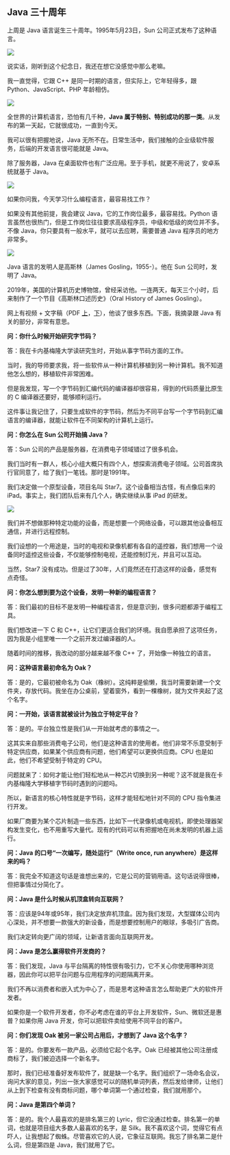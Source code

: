 ## Java 三十周年

上周是 Java 语言诞生三十周年。1995年5月23日，Sun 公司正式发布了这种语言。

![](https://cdn.beekka.com/blogimg/asset/202505/bg2025052607.webp)

说实话，刚听到这个纪念日，我还在想它没感觉中那么老嘛。

我一直觉得，它跟 C++ 是同一时期的语言，但实际上，它年轻得多，跟 Python、JavaScript、PHP 年龄相仿。

![](https://cdn.beekka.com/blogimg/asset/202505/bg2025052608.webp)

全世界的计算机语言，恐怕有几千种，**Java 属于特别、特别成功的那一类**。从发布的第一天起，它就很成功，一直到今天。

我可以很有把握地说，Java 无所不在。日常生活中，我们接触的企业级软件服务，后端的开发语言很可能就是 Java。

除了服务器，Java 在桌面软件也有广泛应用。至于手机，就更不用说了，安卓系统就基于 Java。

![](https://cdn.beekka.com/blogimg/asset/202505/bg2025052609.webp)

如果你问我，今天学习什么编程语言，最容易找工作？

如果没有其他前提，我会建议 Java，它的工作岗位最多，最容易找。Python 语言虽然也很热门，但是工作岗位往往要求高级程序员，中级和低级的岗位并不多。不像 Java，你只要具有一般水平，就可以去应聘，需要普通 Java 程序员的地方非常多。

![](https://cdn.beekka.com/blogimg/asset/202505/bg2025052610.webp)

Java 语言的发明人是高斯林（James Gosling，1955-）。他在 Sun 公司时，发明了 Java。

2019年，美国的计算机历史博物馆，曾经采访他。一连两天，每天三个小时，后来制作了一个节目《高斯林口述历史》（Oral History of James Gosling）。

网上有视频 + 文字稿（PDF [上](https://archive.computerhistory.org/resources/access/text/2019/10/102781080-05-01-acc.pdf)，[下](http://archive.computerhistory.org/resources/access/text/2019/10/102781105-05-01-acc.pdf)），他谈了很多东西。下面，我摘录跟 Java 有关的部分，非常有意思。

**问：你什么时候开始研究字节码？**

答：我在卡内基梅隆大学读研究生时，开始从事字节码方面的工作。

当时，我的导师要求我，将一些软件从一种计算机移植到另一种计算机。我不知道他怎么想的，移植软件非常困难。

但是我发现，写一个字节码到汇编代码的编译器却很容易，得到的代码质量比原生的 C 编译器还要好，能够顺利运行。

这件事让我记住了，只要生成软件的字节码，然后为不同平台写一个字节码到汇编语言的编译器，就能让软件在不同架构的计算机上运行。

**问：你怎么在 Sun 公司开始搞 Java？**

答：Sun 公司的产品是服务器，在消费电子领域错过了很多机会。

我们当时有一群人，核心小组大概只有四个人，想探索消费电子领域。公司首席执行官同意了，给了我们一笔钱。那时是1991年。

我们决定做一个原型设备，项目名叫 Star7。这个设备相当古怪，有点像后来的 iPad。事实上，我们团队后来有几个人，确实继续从事 iPad 的研发。

![](https://cdn.beekka.com/blogimg/asset/202505/bg2025052606.webp)

我们并不想做那种特定功能的设备，而是想要一个网络设备，可以跟其他设备相互通信，并进行远程控制。

我们设想的一个用途是，当时的电视和录像机都有各自的遥控器，我们想用一个设备同时遥控这些设备，不仅能够控制电视，还能控制灯光，并且可以互动。

当然，Star7 没有成功。但是过了30年，人们竟然还在打造这样的设备，感觉有点奇怪。

**问：你怎么想到要为这个设备，发明一种新的编程语言？**

答：我们最初的目标不是发明一种编程语言，但是意识到，很多问题都源于编程工具。

我们想改进一下 C 和 C++，让它们更适合我们的环境。我自愿承担了这项任务，因为我是小组里唯一一个之前开发过编译器的人。

随着时间的推移，我改动的部分越来越不像 C++ 了，开始像一种独立的语言。

**问：这种语言最初命名为 Oak？**

答：是的，它最初被命名为 Oak（橡树）。这纯粹是偷懒，我当时需要新建一个文件夹，存放代码。我坐在办公桌前，望着窗外，看到一棵橡树，就为文件夹起了这个名字。

**问：一开始，该语言就被设计为独立于特定平台？**

答：是的。平台独立性是我们从一开始就考虑的事情之一。

这其实来自那些消费电子公司，他们是这种语言的使用者。他们非常不乐意受制于特定供应商，如果某个供应商有问题，他们希望可以更换供应商。CPU 也是如此，他们不希望受制于特定的 CPU。

问题就来了：如何才能让他们轻松地从一种芯片切换到另一种呢？这不就是我在卡内基梅隆大学移植字节码时遇到的问题吗。

所以，新语言的核心特性就是字节码，这样才能轻松地针对不同的 CPU 指令集进行开发。

如果厂商要为某个芯片制造一些东西，比如下一代录像机或电视机，即使处理器架构发生变化，也不用重写大量代。现有的代码可以有把握地在尚未发明的机器上运行。

**问：Java 的口号“一次编写，随处运行”（Write once, run anywhere）是这样来的吗？**

答：我完全不知道这句话是谁想出来的，它是公司的营销用语。这句话说得很棒，但把事情过分简化了。

**问：Java 是什么时候从机顶盒转向互联网？**

答：应该是94年或95年，我们决定放弃机顶盒。因为我们发现，大型媒体公司内心深处，并不想要一款强大的新设备，而是想要控制用户的眼球，多吸引广告商。

我们决定转向更广阔的领域，让新语言面向互联网开发。

**问：Java 是怎么赢得软件开发商的？**

答：我们发现，Java 与平台隔离的特性很有吸引力，它不关心你使用哪种浏览器，因此你可以把平台问题与应用程序的问题隔离开来。

我们不再以消费者和嵌入式为中心了，而是思考这种语言怎么帮助更广大的软件开发者。

如果你是一个软件开发者，你不必考虑在谁的平台上开发软件，Sun、微软还是惠普？如果你用 Java 开发，你可以把软件卖给使用不同平台的客户。

**问：你们发现 Oak 被另一家公司占用后，才想到了 Java 这个名字？**

答：是的。你要发布一款产品，必须给它起个名字。Oak 已经被其他公司注册成商标了，我们被迫选择一个新名字。

那时，我们已经准备好发布软件了，就是缺一个名字。我们组织了一场命名会议，询问大家的意见，列出一张大家感觉可以的随机单词列表，然后发给律师，让他们从上到下检查有没有商标问题，哪个单词第一个通过检查，我们就用那个。

**问：Java 是第四个单词？**

答：是的。我个人最喜欢的是排名第三的 Lyric，但它没通过检查。排名第一的单词，也就是项目组大多数人最喜欢的名字，是 Silk。我不喜欢这个词，觉得它有点吓人，让我想起了蜘蛛。尽管喜欢它的人说，它象征互联网。我忘了排名第二是什么词，但是第四是 Java，我们就用了它。


